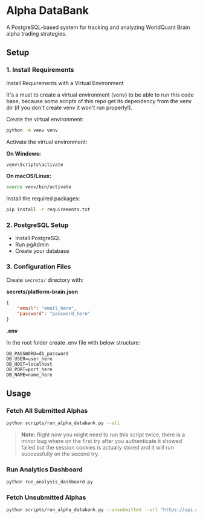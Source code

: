 # Alpha DataBank

A PostgreSQL-based system for tracking and analyzing WorldQuant Brain alpha trading strategies.

## Setup

### 1. Install Requirements

Install Requirements with a Virtual Environment

It's a must to create a virtual environment (venv) to be able to run this code base, because some scripts of this repo get its dependency from the venv dir (if you don't create venv it won't run properly!).

Create the virtual environment:
```bash
python -m venv venv
```

Activate the virtual environment:

**On Windows:**
```bash
venv\Scripts\activate
```

**On macOS/Linux:**
```bash
source venv/bin/activate
```

Install the required packages:
```bash
pip install -r requirements.txt
```

### 2. PostgreSQL Setup

- Install PostgreSQL
- Run pgAdmin
- Create your database

### 3. Configuration Files

Create `secrets/` directory with:

**secrets/platform-brain.json**
```json
{
    "email": "email_here", 
    "password": "password_here"
}
```

**.env**

In the root folder create .env file with below structure:
```env
DB_PASSWORD=db_password
DB_USER=user_here
DB_HOST=localhost
DB_PORT=port_here
DB_NAME=name_here
```

## Usage

### Fetch All Submitted Alphas
```bash
python scripts/run_alpha_databank.py --all
```

> **Note:** Right now you might need to run this script twice, there is a minor bug where on the first try after you authenticate it showed failed but the session cookies is actually stored and it will run successfully on the second try.

### Run Analytics Dashboard
```bash
python run_analysis_dashboard.py
```

### Fetch Unsubmitted Alphas
```bash
python scripts/run_alpha_databank.py --unsubmitted --url "https://api.worldquantbrain.com/users/self/alphas?limit=50&offset=9800&status=UNSUBMITTED%1FIS_FAIL&order=-dateCreated&hidden=false"
```
